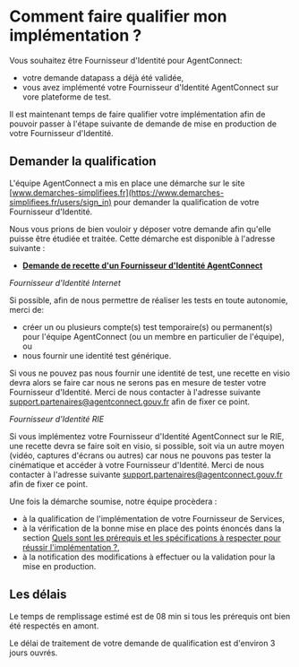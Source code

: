 # Comment faire qualifier mon implémentation ?

Vous souhaitez être Fournisseur d'Identité pour AgentConnect: 

- votre demande datapass a déjà été validée,
- vous avez implémenté votre Fournisseur d'Identité AgentConnect sur vore plateforme de test. 

Il est maintenant temps de faire qualifier votre implémentation afin de pouvoir passer à l'étape suivante de demande de mise en production de votre Fournisseur d'Identité. 

## Demander la qualification

L'équipe AgentConnect a mis en place une démarche sur le site [www.demarches-simplifiees.fr](https://www.demarches-simplifiees.fr/users/sign_in) pour demander la qualification de votre Fournisseur d'Identité. 

Nous vous prions de bien vouloir y déposer votre demande afin qu'elle puisse être étudiée et traitée. Cette démarche est disponible à l'adresse suivante : 

- **[Demande de recette d'un Fournisseur d'Identité AgentConnect](https://www.demarches-simplifiees.fr/commencer/demande-recette-fi-fca)**

*Fournisseur d'Identité Internet* 

Si possible, afin de nous permettre de réaliser les tests en toute autonomie, merci de: 
- créer un ou plusieurs compte(s) test temporaire(s) ou permanent(s) pour l'équipe AgentConnect (ou un membre en particulier de l'équipe),
ou
- nous fournir une identité test générique.

Si vous ne pouvez pas nous fournir une identité de test, une recette en visio devra alors se faire car nous ne serons pas en mesure de tester votre Fournisseur d'Identité. 
Merci de nous contacter à l'adresse suivante support.partenaires@agentconnect.gouv.fr afin de fixer ce point.

*Fournisseur d'Identité RIE*

Si vous implémentez votre Fournisseur d'Identité AgentConnect sur le RIE, une recette devra se faire soit en visio, si possible, soit via un autre moyen (vidéo, captures d'écrans ou autres) car nous ne pouvons pas tester la cinématique et accéder à votre  Fournisseur d'Identité. 
Merci de nous contacter à l'adresse suivante support.partenaires@agentconnect.gouv.fr afin de fixer ce point.

Une fois la démarche soumise, notre équipe procèdera :

- à la qualification de l'implémentation de votre Fournisseur de Services,
- à la vérification de la bonne mise en place des points énoncés dans la section [Quels sont les prérequis et les spécifications à respecter pour réussir  l'implémentation ?](doc_fi/implementation_fca_fi/spec_recette_fca_fi.md),
- à la notification des modifications à effectuer ou la validation pour la mise en production.

## Les délais

Le temps de remplissage estimé est de 08 min si tous les prérequis ont bien été respectés en amont. 

Le délai de traitement de votre demande de qualification est d'environ 3 jours ouvrés.
